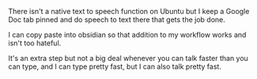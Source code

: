 There isn't a native text to speech function on Ubuntu but I keep a Google Doc tab pinned and do speech to text there that gets the job done.

I can copy paste into obsidian so that addition to my workflow works and isn't too hateful.

It's an extra step but not a big deal whenever you can talk faster than you can type, and I can type pretty fast, but I can also talk pretty fast.